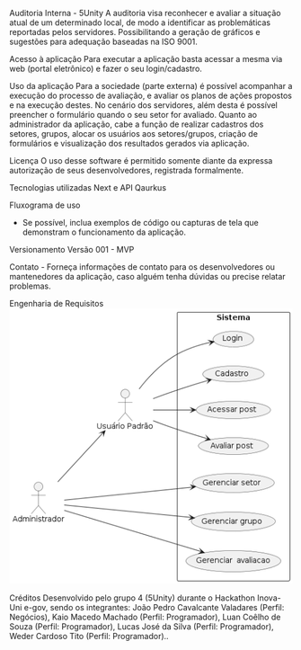 Auditoria Interna - 5Unity
A auditoria visa reconhecer e avaliar a situação atual de um determinado local, de modo a identificar as problemáticas reportadas pelos servidores. Possibilitando a geração de gráficos e sugestões para adequação baseadas na ISO 9001.

Acesso à aplicação
Para executar a aplicação basta acessar a mesma via web (portal eletrônico) e fazer o seu login/cadastro.

Uso da aplicação
Para a sociedade (parte externa) é possível acompanhar a execução do processo de avaliação, e avaliar os planos de ações propostos e na execução destes. No cenário dos servidores, além desta é possível preencher o formulário quando o seu setor for avaliado. Quanto ao administrador da aplicação, cabe a função de realizar cadastros dos setores, grupos, alocar os usuários aos setores/grupos, criação de formulários e visualização dos resultados gerados via aplicação.

Licença
O uso desse software é permitido somente diante da expressa autorização de seus desenvolvedores, registrada formalmente.

Tecnologias utilizadas
Next e API Qaurkus

Fluxograma de uso
   - Se possível, inclua exemplos de código ou capturas de tela que demonstram o funcionamento da aplicação.

Versionamento
 	Versão 001 - MVP

Contato
    - Forneça informações de contato para os desenvolvedores ou mantenedores da aplicação, caso alguém tenha dúvidas ou precise relatar problemas.



Engenharia de Requisitos
![alt text](image/plantuml.png)



Créditos
Desenvolvido pelo grupo 4 (5Unity) durante o Hackathon Inova-Uni e-gov, sendo os integrantes: 
João Pedro Cavalcante Valadares (Perfil: Negócios), 
Kaio Macedo Machado (Perfil: Programador), 
Luan Coêlho de Souza (Perfil: Programador), 
Lucas José da Silva (Perfil: Programador),
Weder Cardoso Tito (Perfil: Programador)..

